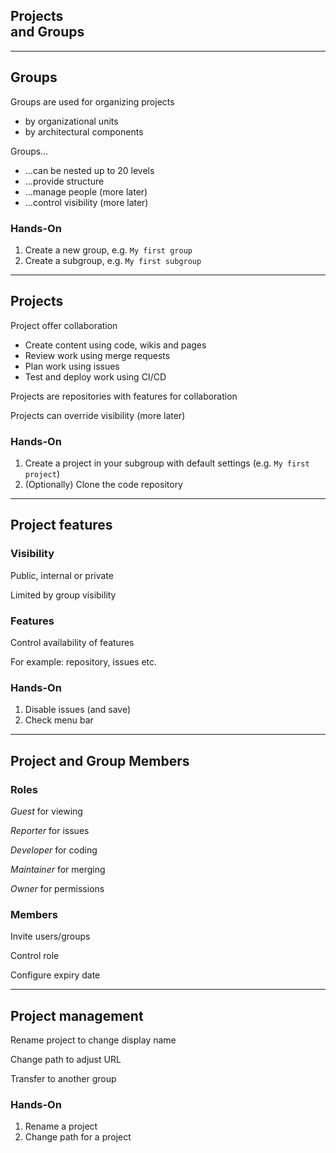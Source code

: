 <!-- .slide: id="gitlab_projects" class="vertical-center" -->

<i class="fa-duotone fa-building fa-8x fa-duotone-colors" style="float: right; color: grey;"></i>

## Projects <br>and Groups

---

## Groups

<i class="fa-duotone fa-list-tree fa-4x fa-duotone-colors" style="float: right;"></i>

Groups [<i class="fa-solid fa-arrow-up-right-from-square"></i>](https://docs.gitlab.com/ee/user/group/subgroups/) are used for organizing projects

- by organizational units
- by architectural components

Groups...

- ...can be nested up to 20 levels
- ...provide structure
- ...manage people (more later)
- ...control visibility (more later)

### Hands-On

1. Create a new group, e.g. `My first group`
1. Create a subgroup, e.g. `My first subgroup`

---

## Projects

<i class="fa-duotone fa-people-roof fa-4x fa-duotone-colors-inverted" style="float: right;"></i>

Project [<i class="fa-solid fa-arrow-up-right-from-square"></i>](https://docs.gitlab.com/ee/user/project/) offer collaboration

- Create content using code, wikis and pages
- Review work using merge requests
- Plan work using issues
- Test and deploy work using CI/CD

Projects are repositories with features for collaboration

Projects can override visibility (more later)

### Hands-On

1. Create a project in your subgroup with default settings (e.g. `My first project`)
1. (Optionally) Clone the code repository

---

## Project features

<i class="fa-duotone fa-light-switch-on fa-4x fa-duotone-colors-inverted" style="float: right;"></i>

### Visibility

Public, internal or private

Limited by group visibility

### Features

Control availability of features

For example: repository, issues etc.

### Hands-On

1. Disable issues (and save)
1. Check menu bar

---

## Project and Group Members

<i class="fa-duotone fa-id-badge fa-4x fa-duotone-colors" style="float: right;"></i>

### Roles

*Guest* for viewing

*Reporter* for issues

*Developer* for coding

*Maintainer* for merging

*Owner* for permissions

### Members

Invite users/groups

Control role

Configure expiry date

---

## Project management

<i class="fa-duotone fa-user-tie fa-4x fa-duotone-colors" style="float: right;"></i>

Rename project to change display name

Change path to adjust URL

Transfer to another group

### Hands-On

1. Rename a project
1. Change path for a project
